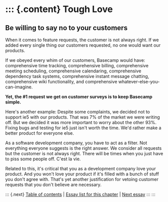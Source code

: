 ::: {.content}
Tough Love
==========

Be willing to say no to your customers
--------------------------------------

When it comes to feature requests, the customer is not always right. If
we added every single thing our customers requested, no one would want
our products.

If we obeyed every whim of our customers, Basecamp would have:
comprehensive time tracking, comprehensive billing, comprehensive
meeting scheduling, comprehensive calendaring, comprehensive dependency
task systems, comprehensive instant message chatting, comprehensive wiki
functionality, and comprehensive whatever-else-you-can-imagine.

**Yet, the \#1 request we get on customer surveys is to keep Basecamp
simple.**

Here\'s another example: Despite some complaints, we decided not to
support ie5 with our products. That was 7% of the market we were writing
off. But we decided it was more important to worry about the other 93%.
Fixing bugs and testing for ie5 just isn\'t worth the time. We\'d rather
make a better product for everyone else.

As a software development company, you have to act as a filter. Not
everything everyone suggests is the right answer. We consider all
requests but the customer is not always right. There will be times when
you just have to piss some people off. C\'est la vie.

Related to this, it\'s critical that you as a development company love
your product. And you won\'t love your product if it\'s filled with a
bunch of stuff you don\'t agree with. That\'s yet another justification
for vetoing customer requests that you don\'t believe are necessary.

::: {.next}
[Table of contents](toc.php) \| [Essay list for this
chapter](toc.php#ch14) \| [Next essay](ch14_In_Fine_Forum.php)
:::
:::
